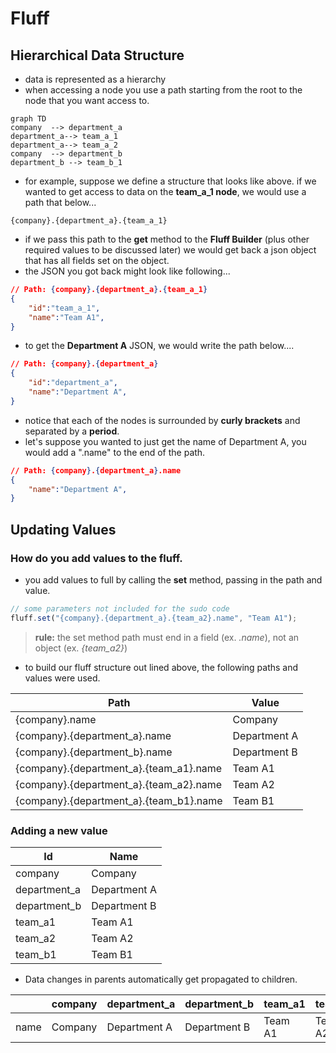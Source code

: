 # Fluff

## Hierarchical Data Structure

- data is represented as a hierarchy
- when accessing a node you use a path starting from the root to the node that you want access to.
```mermaid
graph TD
company  --> department_a
department_a--> team_a_1
department_a--> team_a_2
company  --> department_b
department_b --> team_b_1
```
- for example, suppose we define a structure that looks like above. if we wanted to get access to data on the **team_a_1 node**, we would use a path that below...

```
{company}.{department_a}.{team_a_1}
```
  - if we pass this path to the **get** method to the **Fluff Builder** (plus other required values to be discussed later) we would get back a json object that has all fields set on the object. 
  - the JSON you got back might look like following...
  ```json
 // Path: {company}.{department_a}.{team_a_1}
  {
	  "id":"team_a_1",
	  "name":"Team A1",
  }
  ```
  - to get the **Department A** JSON, we would write the path below....
  ```json
 // Path: {company}.{department_a}
  {
	  "id":"department_a",
	  "name":"Department A",
  }
  ```

-    notice that each of the nodes is surrounded by **curly brackets** and separated by a **period**.
-    let's suppose you wanted to just get the name of Department A, you would add a ".name" to the end of the path.

  ```json
 // Path: {company}.{department_a}.name
  {
	  "name":"Department A",
  }
  ```

## Updating Values
### How do you add values to the fluff.
- you add values to full by calling the **set** method, passing in the path and value.
```javascript
// some parameters not included for the sudo code
fluff.set("{company}.{department_a}.{team_a2}.name", "Team A1");
```
> **rule:** the set method path must end in a field (ex. *.name*), not an object (ex.  *{team_a2}*)

- to build our fluff structure out lined above, the following paths and values were used.

 | Path | Value | 
 |-- | --| 
| {company}.name| Company |
|  {company}.{department_a}.name  | Department A |
|  {company}.{department_b}.name  | Department B |
|  {company}.{department_a}.{team_a1}.name | Team A1 |
|  {company}.{department_a}.{team_a2}.name | Team A2 |
|  {company}.{department_a}.{team_b1}.name | Team B1 |

### Adding a new value



|  Id | Name| 
|-- | --|
| company | Company |
|  department_a  | Department A |
|  department_b  | Department B |
|  team_a1 | Team A1 |
|  team_a2 | Team A2 |
|  team_b1 | Team B1 |


- Data changes in parents automatically get propagated to children.


|  |company | department_a | department_b  |  team_a1 |  team_a2 | team_b1 |
|--|--|--|--|--|--|--|
| name  |Company| Department A | Department B  |  Team A1 |  Team A2 | Team B1 |

